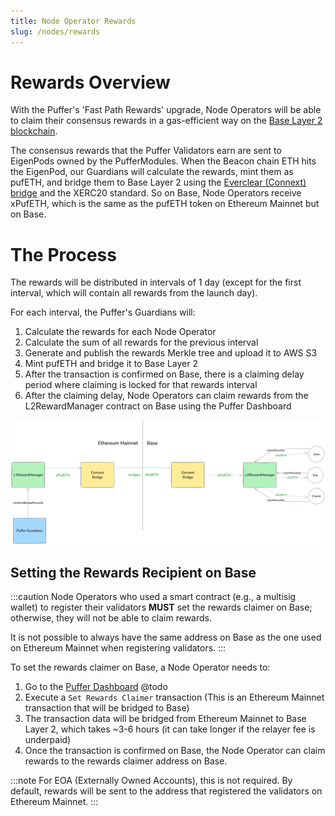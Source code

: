 ```yaml
---
title: Node Operator Rewards
slug: /nodes/rewards
---
```


# Rewards Overview

With the Puffer's 'Fast Path Rewards' upgrade, Node Operators will be able to claim their consensus rewards in a gas-efficient way on the [Base Layer 2 blockchain](https://www.base.org/).

The consensus rewards that the Puffer Validators earn are sent to EigenPods owned by the PufferModules. When the Beacon chain ETH hits the EigenPod, our Guardians will calculate the rewards, mint them as pufETH, and bridge them to Base Layer 2 using the [Everclear (Connext) bridge](https://bridge.connext.network/) and the XERC20 standard. So on Base, Node Operators receive xPufETH, which is the same as the pufETH token on Ethereum Mainnet but on Base.

# The Process

The rewards will be distributed in intervals of 1 day (except for the first interval, which will contain all rewards from the launch day).

For each interval, the Puffer's Guardians will:
1. Calculate the rewards for each Node Operator
2. Calculate the sum of all rewards for the previous interval
3. Generate and publish the rewards Merkle tree and upload it to AWS S3
4. Mint pufETH and bridge it to Base Layer 2
5. After the transaction is confirmed on Base, there is a claiming delay period where claiming is locked for that rewards interval
6. After the claiming delay, Node Operators can claim rewards from the L2RewardManager contract on Base using the Puffer Dashboard

![Rewards Claiming on Base](../static/img/fwr.png)

## Setting the Rewards Recipient on Base

:::caution
Node Operators who used a smart contract (e.g., a multisig wallet) to register their validators **MUST** set the rewards claimer on Base; otherwise, they will not be able to claim rewards.

It is not possible to always have the same address on Base as the one used on Ethereum Mainnet when registering validators.
:::

To set the rewards claimer on Base, a Node Operator needs to:

1. Go to the [Puffer Dashboard](https://puffer.fi/dashboard) @todo
2. Execute a `Set Rewards Claimer` transaction (This is an Ethereum Mainnet transaction that will be bridged to Base)
3. The transaction data will be bridged from Ethereum Mainnet to Base Layer 2, which takes ~3-6 hours (it can take longer if the relayer fee is underpaid)
4. Once the transaction is confirmed on Base, the Node Operator can claim rewards to the rewards claimer address on Base.


:::note
For EOA (Externally Owned Accounts), this is not required. By default, rewards will be sent to the address that registered the validators on Ethereum Mainnet.
:::